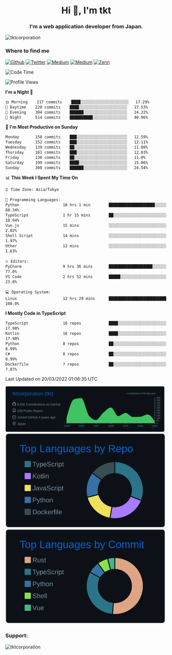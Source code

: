 <h1 align="center">Hi 👋, I'm tkt</h1>
<h3 align="center">I'm a web application developer from Japan.</h3>

<p align="left"> <img src="https://komarev.com/ghpvc/?username=tktcorporation&label=Profile%20views&color=0e75b6&style=flat" alt="tktcorporation" /> </p>

<h3>Where to find me</h3>
<p>
<a href="https://github.com/tktcorporation" target="_blank"><img alt="Github" src="https://img.shields.io/badge/GitHub-%2312100E.svg?&style=for-the-badge&logo=Github&logoColor=white" /></a>
<a href="https://twitter.com/tktcorporation" target="_blank"><img alt="Twitter" src="https://img.shields.io/badge/twitter-%231DA1F2.svg?&style=for-the-badge&logo=twitter&logoColor=white" /></a>
<a href="https://www.linkedin.com/in/tktcorporation" target="_blank"><img alt="Medium" src="https://img.shields.io/badge/linkdin-0a66c2.svg?&style=for-the-badge&logo=linkedin&logoColor=white" /></a>
<a href="https://qiita.com/tktcorporation" target="_blank"><img alt="Medium" src="https://img.shields.io/badge/qiita-55C500.svg?&style=for-the-badge&logo=qiita&logoColor=white" /></a>
<a href="https://zenn.dev/tktcorporation" target="_blank"><img alt="Zenn" src="https://img.shields.io/badge/Zenn-3EA8FF.svg?&style=for-the-badge&logo=Zenn&logoColor=white" /></a>
</p>
  
<!--START_SECTION:waka-->
![Code Time](http://img.shields.io/badge/Code%20Time-214%20hrs%2016%20mins-blue)

![Profile Views](http://img.shields.io/badge/Profile%20Views-0-blue)

**I'm a Night 🦉** 

```text
🌞 Morning    217 commits    ████░░░░░░░░░░░░░░░░░░░░░   17.29% 
🌆 Daytime    220 commits    ████░░░░░░░░░░░░░░░░░░░░░   17.53% 
🌃 Evening    304 commits    ██████░░░░░░░░░░░░░░░░░░░   24.22% 
🌙 Night      514 commits    ██████████░░░░░░░░░░░░░░░   40.96%

```
📅 **I'm Most Productive on Sunday** 

```text
Monday       158 commits    ███░░░░░░░░░░░░░░░░░░░░░░   12.59% 
Tuesday      152 commits    ███░░░░░░░░░░░░░░░░░░░░░░   12.11% 
Wednesday    139 commits    ██░░░░░░░░░░░░░░░░░░░░░░░   11.08% 
Thursday     161 commits    ███░░░░░░░░░░░░░░░░░░░░░░   12.83% 
Friday       138 commits    ██░░░░░░░░░░░░░░░░░░░░░░░   11.0% 
Saturday     199 commits    ████░░░░░░░░░░░░░░░░░░░░░   15.86% 
Sunday       308 commits    ██████░░░░░░░░░░░░░░░░░░░   24.54%

```


📊 **This Week I Spent My Time On** 

```text
⌚︎ Time Zone: Asia/Tokyo

💬 Programming Languages: 
Python                   10 hrs 1 min        ████████████████████░░░░░   80.34% 
TypeScript               1 hr 15 mins        ██░░░░░░░░░░░░░░░░░░░░░░░   10.04% 
Vue.js                   15 mins             ░░░░░░░░░░░░░░░░░░░░░░░░░   2.02% 
Shell Script             14 mins             ░░░░░░░░░░░░░░░░░░░░░░░░░   1.97% 
Other                    12 mins             ░░░░░░░░░░░░░░░░░░░░░░░░░   1.63%

🔥 Editors: 
PyCharm                  9 hrs 36 mins       ███████████████████░░░░░░   77.0% 
VS Code                  2 hrs 52 mins       █████░░░░░░░░░░░░░░░░░░░░   23.0%

💻 Operating System: 
Linux                    12 hrs 29 mins      █████████████████████████   100.0%

```

**I Mostly Code in TypeScript** 

```text
TypeScript               16 repos            ████░░░░░░░░░░░░░░░░░░░░░   17.98% 
Kotlin                   16 repos            ████░░░░░░░░░░░░░░░░░░░░░   17.98% 
Python                   8 repos             ██░░░░░░░░░░░░░░░░░░░░░░░   8.99% 
C#                       8 repos             ██░░░░░░░░░░░░░░░░░░░░░░░   8.99% 
Dockerfile               7 repos             ██░░░░░░░░░░░░░░░░░░░░░░░   7.87%

```



 Last Updated on 20/03/2022 01:06:35 UTC
<!--END_SECTION:waka-->

[![](https://raw.githubusercontent.com/tktcorporation/tktcorporation/master/profile-summary-card-output/github_dark/0-profile-details.svg)](https://github.com/vn7n24fzkq/github-profile-summary-cards)
[![](https://raw.githubusercontent.com/tktcorporation/tktcorporation/master/profile-summary-card-output/github_dark/1-repos-per-language.svg)](https://github.com/vn7n24fzkq/github-profile-summary-cards) [![](https://raw.githubusercontent.com/tktcorporation/tktcorporation/master/profile-summary-card-output/github_dark/2-most-commit-language.svg)](https://github.com/vn7n24fzkq/github-profile-summary-cards)

<h3 align="left">Support:</h3>
<p><a href="https://www.buymeacoffee.com/tktcorporation"> <img align="left" src="https://cdn.buymeacoffee.com/buttons/v2/default-yellow.png" height="50" width="210" alt="tktcorporation" /></a></p><br><br>
